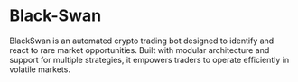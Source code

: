 # Black-Swan
BlackSwan is an automated crypto trading bot designed to identify and react to rare market opportunities. Built with modular architecture and support for multiple strategies, it empowers traders to operate efficiently in volatile markets.

